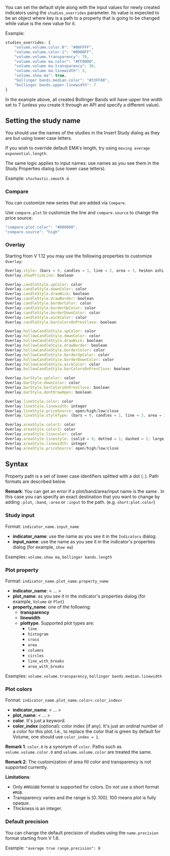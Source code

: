 You can set the default style along with the input values for newly created indicators using the `studies_overrides` parameter.
Its value is expected to be an object where key is a path to a property that is going to be changed while value is the new value for it.

Example:

```javascript
studies_overrides: {
    "volume.volume.color.0": "#00FFFF",
    "volume.volume.color.1": "#0000FF",
    "volume.volume.transparency": 70,
    "volume.volume ma.color": "#FF0000",
    "volume.volume ma.transparency": 30,
    "volume.volume ma.linewidth": 5,
    "volume.show ma": true,
    "bollinger bands.median.color": "#33FF88",
    "bollinger bands.upper.linewidth": 7
}
```

In the example above, all created Bollinger Bands will have upper line width set to 7 (unless you create it through an API and specify a different value).

## Setting the study name

You should use the names of the studies in the Insert Study dialog as they are but using lower case letters.

If you wish to override default EMA's length, try using `moving average exponential.length`.

The same logic applies to input names: use names as you see them in the Study Properties dialog (use lower case letters).

Example: `stochastic.smooth d`.

### Compare

You can customize new series that are added via `Compare`.

Use `compare.plot` to customize the line and `compare.source` to change the price source:

```javascript
"compare.plot.color": "#000000",
"compare.source": "high"
```

### Overlay

Starting from V 1.12 you may use the following properties to customize `Overlay`:

```javascript
Overlay.style: (bars = 0, candles = 1, line = 2, area = 3, heiken ashi = 8, hollow candles = 9)
Overlay.showPriceLine: boolean

Overlay.candleStyle.upColor: color
Overlay.candleStyle.downColor: color
Overlay.candleStyle.drawWick: boolean
Overlay.candleStyle.drawBorder: boolean
Overlay.candleStyle.borderColor: color
Overlay.candleStyle.borderUpColor: color
Overlay.candleStyle.borderDownColor: color
Overlay.candleStyle.wickColor: color
Overlay.candleStyle.barColorsOnPrevClose: boolean

Overlay.hollowCandleStyle.upColor: color
Overlay.hollowCandleStyle.downColor: color
Overlay.hollowCandleStyle.drawWick: boolean
Overlay.hollowCandleStyle.drawBorder: boolean
Overlay.hollowCandleStyle.borderColor: color
Overlay.hollowCandleStyle.borderUpColor: color
Overlay.hollowCandleStyle.borderDownColor: color
Overlay.hollowCandleStyle.wickColor: color
Overlay.hollowCandleStyle.barColorsOnPrevClose: boolean

Overlay.barStyle.upColor: color
Overlay.barStyle.downColor: color
Overlay.barStyle.barColorsOnPrevClose: boolean
Overlay.barStyle.dontDrawOpen: boolean

Overlay.lineStyle.color: color
Overlay.lineStyle.linewidth: integer
Overlay.lineStyle.priceSource: open/high/low/close
Overlay.lineStyle.styleType: (bars = 0, candles = 1, line = 2, area = 3, heiken ashi = 8, hollow candles = 9)

Overlay.areaStyle.color1: color
Overlay.areaStyle.color2: color
Overlay.areaStyle.linecolor: color
Overlay.areaStyle.linestyle: (solid = 0; dotted = 1; dashed = 2; large dashed = 3)
Overlay.areaStyle.linewidth: integer
Overlay.areaStyle.priceSource: open/high/low/close
```

## Syntax

Property path is a set of lower case identifiers splitted with a dot (`.`). Path formats are described below.

**Remark**: You can get an error if a plot/band/area/input name is the same .
In this case you can specify an exact destination that you want to change by adding `:plot`, `:band`, `:area` or `:input` to the path. (e.g. `short:plot.color`)

### Study input

Format: `indicator_name.input_name`

* **indicator_name**: use the name as you see it in the `Indicators` dialog.
* **input_name**: use the name as you see it in the indicator's properties dialog (for example, `show ma`)

Examples: `volume.show ma`, `bollinger bands.length`

### Plot property

Format: `indicator_name.plot_name.property_name`

* **indicator_name**:  < ... >
* **plot_name**: as you see it in the indicator's properties dialog (for example, `Volume` or `Plot`)
* **property_name**: one of the following:
  * **transparency**
  * **linewidth**
  * **plottype**. Supported plot types are:
    * `line`
    * `histogram`
    * `cross`
    * `area`
    * `columns`
    * `circles`
    * `line_with_breaks`
    * `area_with_breaks`

Examples: `volume.volume.transparency`, `bollinger bands.median.linewidth`

### Plot colors

Format: `indicator_name.plot_name.color<.color_index>`

* **indicator_name**:  < ... >
* **plot_name**:  < ... >
* **color**. It's just a keyword.
* **color_index** (optional): color index (if any). It's just an ordinal number of a color for this plot.
    I.e., to replace the color that is green by default for Volume, one should use `color_index = 1`.

**Remark 1**: `color.0` is a synonym of `color`. Paths such as `volume.volume.color.0` and `volume.volume.color` are treated the same.

**Remark 2**: The customization of area fill color and transparency is not supported currently.

**Limitations**:

* Only `#RRGGBB` format is supported for colors. Do not use a short format `#RGB`.
* Transparency varies and the range is [0..100]. 100 means plot is fully opaque.
* Thickness is an integer.

### Default precision

You can change the default precision of studies using the `name.precision` format starting from V 1.6.

Example: `"average true range.precision": 8`
